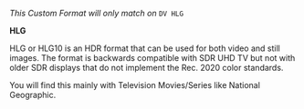 *This Custom Format will only match on* `DV HLG`

**HLG**<br>

HLG or HLG10 is an HDR format that can be used for both video and still images. The format is backwards compatible with SDR UHD TV but not with older SDR displays that do not implement the Rec. 2020 color standards.

You will find this mainly with Television Movies/Series like National Geographic.
